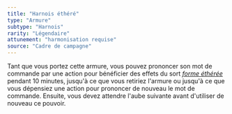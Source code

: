 ```yaml
---
title: "Harnois éthéré"
type: "Armure"
subtype: "Harnois"
rarity: "Légendaire"
attunement: "harmonisation requise"
source: "Cadre de campagne"
---
```

Tant que vous portez cette armure, vous pouvez prononcer son mot de commande par une action pour bénéficier des effets du sort [_forme éthérée_](/grimoire/forme-etheree/) pendant 10 minutes, jusqu'à ce que vous retiriez l'armure ou jusqu'à ce que vous dépensiez une action pour prononcer de nouveau le mot de commande. Ensuite, vous devez attendre l'aube suivante avant d'utiliser de nouveau ce pouvoir.
